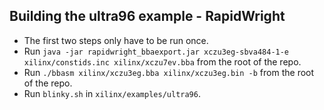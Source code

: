 ## Building the ultra96 example - RapidWright
 - The first two steps only have to be run once.
 - Run `java -jar rapidwright_bbaexport.jar xczu3eg-sbva484-1-e xilinx/constids.inc xilinx/xczu7ev.bba` from the root of the repo.
 - Run `./bbasm xilinx/xczu3eg.bba xilinx/xczu3eg.bin -b` from the root of the repo.
 - Run `blinky.sh` in `xilinx/examples/ultra96`.

